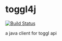 # toggl4j
[![Build Status](https://travis-ci.org/michalyao/toggl4j.svg?branch=master)](https://travis-ci.org/michalyao/toggl4j)

a java client for toggl api
